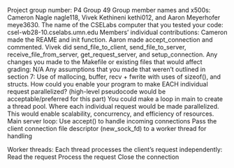 Project group number: P4 Group 49
Group member names and x500s: Cameron Nagle nagle118, Vivek Kethineni kethi012, and Aaron Meyerhofer meye3630.
The name of the CSELabs computer that you tested your code: csel-wb28-10.cselabs.umn.edu
Members’ individual contributions: Cameron made the REAME and init function. Aaron made accept_connection and commented. Vivek did send_file_to_client, send_file_to_server, receive_file_from_server, get_request_server, and setup_connection.
Any changes you made to the Makefile or existing files that would affect grading: N/A
Any assumptions that you made that weren’t outlined in section 7: Use of mallocing, buffer, recv + fwrite with uses of sizeof(), and structs.
How could you enable your program to make EACH individual request parallelized? (high-level pseudocode would be acceptable/preferred for this part)
You could make a loop in main to create a thread pool. Where each individual request would be made parallelized. This would enable scalability, concurrency, and efficiency of resources.
Main server loop:
Use accept() to handle incoming connections
Pass the client connection file descriptor (new_sock_fd) to a worker thread for handling

Worker threads:
Each thread processes the client’s request independently:
Read the request
Process the request
Close the connection
